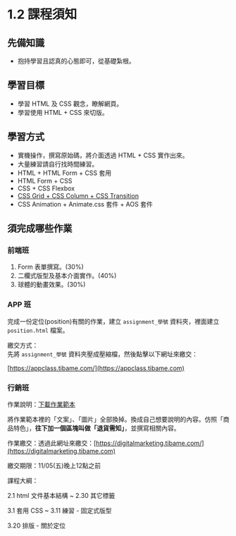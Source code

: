 # 1.2 課程須知

## 先備知識

* 抱持學習且認真的心態即可，從基礎紮根。

## 學習目標

* 學習 HTML 及 CSS 觀念，瞭解網頁。
* 學習使用 HTML + CSS 來切版。

## 學習方式

* 實機操作，撰寫原始碼，將介面透過 HTML + CSS 實作出來。
* 大量練習請自行找時間練習。
* HTML + HTML Form + CSS 套用
* HTML Form + CSS
* CSS + CSS Flexbox
* [CSS Grid + CSS Column + CSS Transition](https://docs.webmix.cc/css-animation/)
* CSS Animation + Animate.css 套件 + AOS 套件

## 須完成哪些作業

### 前端班

1. Form 表單撰寫。(30%)
2. 二欄式版型及基本介面實作。(40%)
3. 球體的動畫效果。(30%)

### APP 班

完成一份定位(position)有關的作業，建立 `assignment_學號` 資料夾，裡面建立 `position.html` 檔案。

繳交方式：\
先將 `assignment_學號` 資料夾壓成壓縮檔，然後點擊以下網址來繳交：

[https://appclass.tibame.com/](https://appclass.tibame.com)

### 行銷班

作業說明：[下載作業範本](https://alldata.sgp1.digitaloceanspaces.com/sample/html\_css\_marketing\_assignment.zip)

將作業範本裡的「文案」、「圖片」全部換掉。換成自己想要說明的內容。仿照「商品特色」，**往下加一個區塊叫做「退貨需知」**，並撰寫相關內容。

作業繳交：透過此網址來繳交：[https://digitalmarketing.tibame.com/](https://digitalmarketing.tibame.com)

繳交期限：11/05(五)晚上12點之前

課程大綱：

2.1 html 文件基本結構 \~ 2.30 其它標籤

3.1 套用 CSS \~ 3.11 練習 - 固定式版型

3.20 排版 - 關於定位
